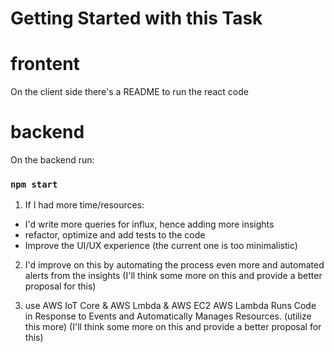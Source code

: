 # Getting Started with this Task

# frontent
On the client side there's a README to run the react code

# backend
On the backend run:
### `npm start`

1. If I had more time/resources:
- I'd write more queries for influx, hence adding more insights 
- refactor, optimize and add tests to the code
- Improve the UI/UX experience (the current one is too minimalistic)

2. I'd improve on this by automating the process even more and automated alerts from the insights 
(I'll think some more on this and provide a better proposal for this)

3. use AWS IoT Core & AWS Lmbda & AWS EC2
AWS Lambda Runs Code in Response to Events and Automatically Manages Resources. (utilize this more)
(I'll think some more on this and provide a better proposal for this)


